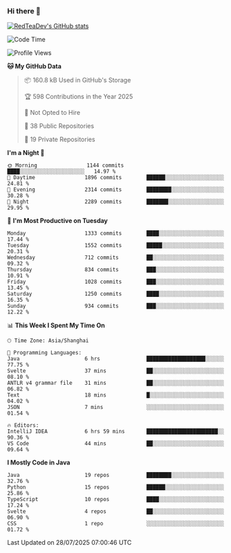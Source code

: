### Hi there 👋

<!--
**RedTeaDev/RedTeaDev** is a ✨ _special_ ✨ repository because its `README.md` (this file) appears on your GitHub profile.

Here are some ideas to get you started:

- 🔭 I’m currently working on ...
- 🌱 I’m currently learning ...
- 👯 I’m looking to collaborate on ...
- 🤔 I’m looking for help with ...
- 💬 Ask me about ...
- 📫 How to reach me: ...
- 😄 Pronouns: ...
- ⚡ Fun fact: ...
-->

<!--
[![wakatime](https://wakatime.com/badge/user/6b101ed0-04c0-4490-9283-eb61f2efff96.svg)](https://wakatime.com/@6b101ed0-04c0-4490-9283-eb61f2efff96)
!-->

[![RedTeaDev's GitHub stats](https://github-readme-stats.vercel.app/api?username=RedTeaDev\&include_all_commits=true)](https://github.com/anuraghazra/github-readme-stats)
<!--
[![willianrod's wakatime stats](https://github-readme-stats.vercel.app/api/wakatime?username=RedTeaDev)](https://github.com/anuraghazra/github-readme-stats)
!-->
<!--START_SECTION:waka-->
![Code Time](http://img.shields.io/badge/Code%20Time-3%2C431%20hrs%2021%20mins-blue)

![Profile Views](http://img.shields.io/badge/Profile%20Views-0-blue)

**🐱 My GitHub Data** 

> 📦 160.8 kB Used in GitHub's Storage 
 > 
> 🏆 598 Contributions in the Year 2025
 > 
> 🚫 Not Opted to Hire
 > 
> 📜 38 Public Repositories 
 > 
> 🔑 19 Private Repositories 
 > 
**I'm a Night 🦉** 

```text
🌞 Morning                1144 commits        ████░░░░░░░░░░░░░░░░░░░░░   14.97 % 
🌆 Daytime                1896 commits        ██████░░░░░░░░░░░░░░░░░░░   24.81 % 
🌃 Evening                2314 commits        ████████░░░░░░░░░░░░░░░░░   30.28 % 
🌙 Night                  2289 commits        ███████░░░░░░░░░░░░░░░░░░   29.95 % 
```
📅 **I'm Most Productive on Tuesday** 

```text
Monday                   1333 commits        ████░░░░░░░░░░░░░░░░░░░░░   17.44 % 
Tuesday                  1552 commits        █████░░░░░░░░░░░░░░░░░░░░   20.31 % 
Wednesday                712 commits         ██░░░░░░░░░░░░░░░░░░░░░░░   09.32 % 
Thursday                 834 commits         ███░░░░░░░░░░░░░░░░░░░░░░   10.91 % 
Friday                   1028 commits        ███░░░░░░░░░░░░░░░░░░░░░░   13.45 % 
Saturday                 1250 commits        ████░░░░░░░░░░░░░░░░░░░░░   16.35 % 
Sunday                   934 commits         ███░░░░░░░░░░░░░░░░░░░░░░   12.22 % 
```


📊 **This Week I Spent My Time On** 

```text
🕑︎ Time Zone: Asia/Shanghai

💬 Programming Languages: 
Java                     6 hrs               ███████████████████░░░░░░   77.75 % 
Svelte                   37 mins             ██░░░░░░░░░░░░░░░░░░░░░░░   08.10 % 
ANTLR v4 grammar file    31 mins             ██░░░░░░░░░░░░░░░░░░░░░░░   06.82 % 
Text                     18 mins             █░░░░░░░░░░░░░░░░░░░░░░░░   04.02 % 
JSON                     7 mins              ░░░░░░░░░░░░░░░░░░░░░░░░░   01.54 % 

🔥 Editors: 
IntelliJ IDEA            6 hrs 59 mins       ███████████████████████░░   90.36 % 
VS Code                  44 mins             ██░░░░░░░░░░░░░░░░░░░░░░░   09.64 % 
```

**I Mostly Code in Java** 

```text
Java                     19 repos            ████████░░░░░░░░░░░░░░░░░   32.76 % 
Python                   15 repos            ██████░░░░░░░░░░░░░░░░░░░   25.86 % 
TypeScript               10 repos            ████░░░░░░░░░░░░░░░░░░░░░   17.24 % 
Svelte                   4 repos             ██░░░░░░░░░░░░░░░░░░░░░░░   06.90 % 
CSS                      1 repo              ░░░░░░░░░░░░░░░░░░░░░░░░░   01.72 % 
```




 Last Updated on 28/07/2025 07:00:46 UTC
<!--END_SECTION:waka-->


